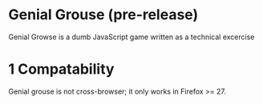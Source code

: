 
# Genial Grouse (pre-release)

Genial Growse is a dumb JavaScript game written as a technical excercise

# 1 Compatability

Genial grouse is not cross-browser; it only works in Firefox >= 27.
